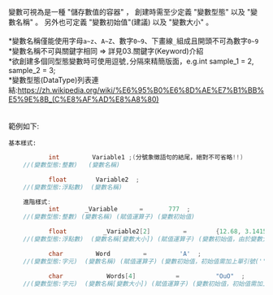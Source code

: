 變數可視為是一種 "儲存數值的容器" ，
創建時需至少定義 "變數型態" 以及 "變數名稱" 。
另外也可定義 "變數初始值"(建議) 以及 "變數大小" 。
<br>
<br>
\*變數名稱僅能使用字母`a~z`、`A~Z`、數字`0~9`、下畫線`_`組成且開頭不可為數字`0~9`
<br>
\*變數名稱不可與關鍵字相同 ⇒ 詳見03.關鍵字(Keyword)介紹
<br>
\*欲創建多個同型態變數時可使用逗號`,`分隔來精簡版面，e.g.int sample_1 = 2, sample_2 = 3;
<br>
\*變數型態(DataType)列表連結:<https://zh.wikipedia.org/wiki/%E6%95%B0%E6%8D%AE%E7%B1%BB%E5%9E%8B_(C%E8%AF%AD%E8%A8%80)>
<br>
<br>
<br>
範例如下:

    基本樣式:
```c
	       int         Variable1 ;(分號象徵語句的結尾，絕對不可省略!!)
	//(變數型態:整數)   (變數名稱)

	       float        Variable2  ;
	//(變數型態:浮點數)  (變數名稱)

    進階樣式:
	       int       _Variable      =       777  ;
	//(變數型態:整數) (變數名稱) (賦值運算子) (變數初始值)

	       float          _Variable2[2]         =        {12.68, 3.14159}  ;
	//(變數型態:浮點數)  (變數名稱[變數大小]) (賦值運算子) (變數初始值，由於變數大小為2，故需加上大括弧({})來執行整體的賦值，其中各數值之間以逗號(,)隔開)

	       char         Word         =         'A'  ;
	//(變數型態:字元)  (變數名稱) (賦值運算子) (變數初始值，初始值需加上單引號('')來表示為字元)

	       char            Words[4]           =          "OuO"  ;
	//(變數型態:字元)  (變數名稱[變數大小]) (賦值運算子) (變數初始值，初始值需加上雙引號("")來表示為字串) P.S.字串在使用雙引號建立時系統會自動的在最後加上空字元(\0)，用於判斷是否為字串尾，故需在建立時多預留一個字元的大小來避免錯誤發生
```
